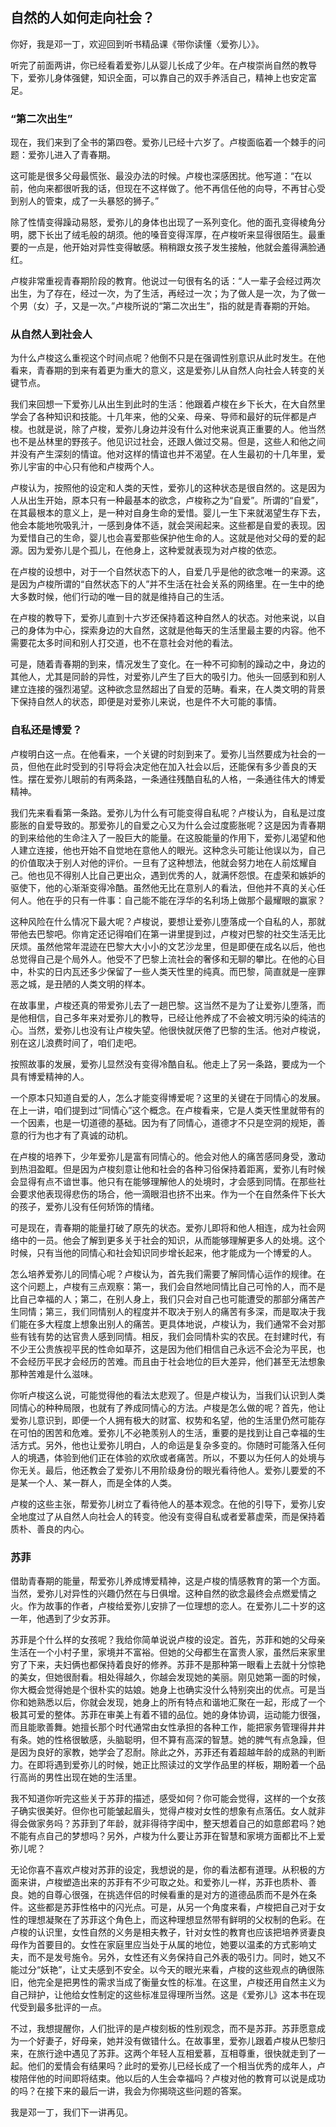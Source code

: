 ## 自然的人如何走向社会？



你好，我是邓一丁，欢迎回到听书精品课《带你读懂〈爱弥儿〉》。

听完了前面两讲，你已经看着爱弥儿从婴儿长成了少年。在卢梭崇尚自然的教导下，爱弥儿身体强健，知识全面，可以靠自己的双手养活自己，精神上也安定富足。

### “第二次出生”

现在，我们来到了全书的第四卷。爱弥儿已经十六岁了。卢梭面临着一个棘手的问题：爱弥儿进入了青春期。

这可能是很多父母最慌张、最没办法的时候。卢梭也深感困扰。他写道：“在以前，他向来都很听我的话，但现在不这样做了。他不再信任他的向导，不再甘心受到别人的管束，成了一头暴怒的狮子。”

除了性情变得躁动易怒，爱弥儿的身体也出现了一系列变化。他的面孔变得棱角分明，腮下长出了绒毛般的胡须。他的嗓音变得浑厚，在卢梭听来显得很陌生。最重要的一点是，他开始对异性变得敏感。稍稍跟女孩子发生接触，他就会羞得满脸通红。

卢梭非常重视青春期阶段的教育。他说过一句很有名的话：“人一辈子会经过两次出生，为了存在，经过一次，为了生活，再经过一次；为了做人是一次，为了做一个男（女）子，又是一次。”卢梭所说的“第二次出生”，指的就是青春期的开始。

### 从自然人到社会人

为什么卢梭这么重视这个时间点呢？他倒不只是在强调性别意识从此时发生。在他看来，青春期的到来有着更为重大的意义，这是爱弥儿从自然人向社会人转变的关键节点。

我们来回想一下爱弥儿从出生到此时的生活：他跟着卢梭在乡下长大，在大自然里学会了各种知识和技能。十几年来，他的父亲、母亲、导师和最好的玩伴都是卢梭。也就是说，除了卢梭，爱弥儿身边并没有什么对他来说真正重要的人。他当然也不是丛林里的野孩子。他见识过社会，还跟人做过交易。但是，这些人和他之间并没有产生深刻的情谊。他对这样的情谊也并不渴望。在人生最初的十几年里，爱弥儿宇宙的中心只有他和卢梭两个人。

卢梭认为，按照他的设定和人类的天性，爱弥儿的这种状态是很自然的。这是因为人从出生开始，原本只有一种最基本的欲念，卢梭称之为“自爱”。所谓的“自爱”，在其最根本的意义上，是一种对自身生命的爱惜。婴儿一生下来就渴望生存下去，他会本能地吮吸乳汁，一感到身体不适，就会哭闹起来。这些都是自爱的表现。因为爱惜自己的生命，婴儿也会喜爱那些保护他生命的人。这就是他对父母的爱的起源。因为爱弥儿是个孤儿，在他身上，这种爱就表现为对卢梭的依恋。

在卢梭的设想中，对于一个自然状态下的人，自爱几乎是他的欲念唯一的来源。这是因为卢梭所谓的“自然状态下的人”并不生活在社会关系的网络里。在一生中的绝大多数时候，他们行动的唯一目的就是维持自己的生活。

在卢梭的教导下，爱弥儿直到十六岁还保持着这种自然人的状态。对他来说，以自己的身体为中心，探索身边的大自然，这就是他每天的生活里最主要的内容。他不需要花太多时间和别人打交道，也不在意社会对他的看法。

可是，随着青春期的到来，情况发生了变化。在一种不可抑制的躁动之中，身边的其他人，尤其是同龄的异性，对爱弥儿产生了巨大的吸引力。他头一回感到和别人建立连接的强烈渴望。这种欲念显然超出了自爱的范畴。看来，在人类文明的背景下保持自然人的状态，即便是对爱弥儿来说，也是件不大可能的事情。

### 自私还是博爱？

卢梭明白这一点。在他看来，一个关键的时刻到来了。爱弥儿当然要成为社会的一员，但他在此时受到的引导将会决定他在加入社会以后，还能保有多少善良的天性。摆在爱弥儿眼前的有两条路，一条通往残酷自私的人格，一条通往伟大的博爱精神。

我们先来看看第一条路。爱弥儿为什么有可能变得自私呢？卢梭认为，自私是过度膨胀的自爱导致的。那爱弥儿的自爱之心又为什么会过度膨胀呢？这是因为青春期的到来给他的生命注入了一股巨大的能量。在这股能量的作用下，爱弥儿渴望和他人建立连接，他也开始不自觉地在意他人的眼光。这种念头可能让他误以为，自己的价值取决于别人对他的评价。一旦有了这种想法，他就会努力地在人前炫耀自己。他也见不得别人比自己更出众，遇到优秀的人，就满怀怨恨。在虚荣和嫉妒的驱使下，他的心渐渐变得冷酷。虽然他无比在意别人的看法，但他并不真的关心任何人。他在乎的只有一件事：自己能不能在浮华的名利场上做那个最耀眼的赢家？

这种风险在什么情况下最大呢？卢梭说，要想让爱弥儿堕落成一个自私的人，那就带他去巴黎吧。你肯定还记得咱们在第一讲里提到过，卢梭对巴黎的社交生活无比厌烦。虽然他常年混迹在巴黎大大小小的文艺沙龙里，但是即便在成名以后，他也总觉得自己是个局外人。他受不了巴黎上流社会的奢侈和无聊的攀比。在他的心目中，朴实的日内瓦还多少保留了一些人类天性里的纯真。而巴黎，简直就是一座罪恶之城，是丑陋的人类文明的样本。

在故事里，卢梭还真的带爱弥儿去了一趟巴黎。这当然不是为了让爱弥儿堕落，而是他相信，自己多年来对爱弥儿的教导，已经让他养成了不会被文明污染的纯洁的心。当然，爱弥儿也没有让卢梭失望。他很快就厌倦了巴黎的生活。他对卢梭说，别在这儿浪费时间了，咱们走吧。

按照故事的发展，爱弥儿显然没有变得冷酷自私。他走上了另一条路，要成为一个具有博爱精神的人。

一个原本只知道自爱的人，怎么才能变得博爱呢？这里的关键在于同情心的发展。在上一讲，咱们提到过“同情心”这个概念。在卢梭看来，它是人类天性里就带有的一个因素，也是一切道德的基础。因为有了同情心，道德才不只是空洞的规矩，善意的行为也才有了真诚的动机。

在卢梭的培养下，少年爱弥儿是富有同情心的。他会对他人的痛苦感同身受，激动到热泪盈眶。但是因为卢梭刻意让他和社会的各种习俗保持着距离，爱弥儿有时候会显得有点不谙世事。他只有在能够理解他人的处境时，才会感到同情。在那些社会要求他表现得悲伤的场合，他一滴眼泪也挤不出来。作为一个在自然条件下长大的孩子，爱弥儿没有任何矫饰的情绪。

可是现在，青春期的能量打破了原先的状态。爱弥儿即将和他人相连，成为社会网络中的一员。他会了解到更多关于社会的知识，从而能够理解更多人的处境。这个时候，只有当他的同情心和社会知识同步增长起来，他才能成为一个博爱的人。

怎么培养爱弥儿的同情心呢？卢梭认为，首先我们需要了解同情心运作的规律。在这个问题上，卢梭有三点观察：第一，我们会自然地同情比自己可怜的人，而不是比自己幸福的人；第二，在别人身上，我们只会对自己也可能遭受的那部分痛苦产生同情；第三，我们同情别人的程度并不取决于别人的痛苦有多深，而是取决于我们能在多大程度上想象出别人的痛苦。更具体地说，卢梭认为，我们通常不会对那些有钱有势的达官贵人感到同情。相反，我们会同情朴实的农民。在封建时代，有不少王公贵族视平民的性命如草芥，这是因为他们相信自己永远不会沦为平民，也不会经历平民才会经历的苦难。而且由于社会地位的巨大差异，他们甚至无法想象那种苦难是什么滋味。

你听卢梭这么说，可能觉得他的看法太悲观了。但是卢梭认为，当我们认识到人类同情心的种种局限，也就有了养成同情心的方法。卢梭是怎么做的呢？首先，他让爱弥儿意识到，即便一个人拥有极大的财富、权势和名望，他的生活里仍然可能存在可怕的困苦和危难。爱弥儿不必艳羡别人的生活，重要的是找到让自己幸福的生活方式。另外，他也让爱弥儿明白，人的命运是复杂多变的。你随时可能落入任何人的境遇，体验到他们正在体验的欢欣或者痛苦。所以，不要以为任何人的处境与你无关。最后，他还教会了爱弥儿不用阶级身份的眼光看待他人。爱弥儿要爱的不是某一个人、某一群人，而是全体的人类。

卢梭的这些主张，帮爱弥儿树立了看待他人的基本观念。在他的引导下，爱弥儿安全地度过了从自然人向社会人的转变。他没有变得自私或者爱慕虚荣，而是保持着质朴、善良的内心。

### 苏菲

借助青春期的能量，帮爱弥儿养成博爱精神，这是卢梭的情感教育的第一个方面。当然，爱弥儿对异性的兴趣仍然在与日俱增。这种自然的欲念最终会点燃爱情之火。作为故事的作者，卢梭给爱弥儿安排了一位理想的恋人。在爱弥儿二十岁的这一年，他遇到了少女苏菲。

苏菲是个什么样的女孩呢？我给你简单说说卢梭的设定。首先，苏菲和她的父母亲生活在一个小村子里，家境并不富裕。但她的父母都生在富贵人家，虽然后来家里穷了下来，夫妇俩也都保持着良好的修养。苏菲不是那种第一眼看上去就十分惊艳的美女，但她很耐看。相处得越久，你越会发现她的美丽。刚见她第一面的时候，你大概会觉得她是个很朴实的姑娘。她身上也确实没什么特别突出的优点。可是当你和她熟悉以后，你就会发现，她身上的所有特点和谐地汇聚在一起，形成了一个极其可爱的整体。苏菲在审美上有着不错的品位。她的身体协调，运动能力很强，而且能歌善舞。她擅长那个时代通常由女性承担的各种工作，能把家务管理得井井有条。她的性格很敏感，头脑聪明，但不算有高深的智慧。她的脾气有点急躁，但是因为良好的家教，她学会了忍耐。除此之外，苏菲还有着超越年龄的成熟的判断力。在即将遇到爱弥儿的时候，她正比照读过的文学作品里的样板，期盼着一个品行高尚的男性出现在她的生活里。

我不知道你听完这些关于苏菲的描述，感受如何？你可能会觉得，这样的一个女孩子确实很美好。但你也可能皱起眉头，觉得卢梭对女性的想象有点落伍。女人就非得会做家务吗？苏菲到了年龄，就非得待字闺中，整天想着自己的如意郎君吗？她不能有点自己的梦想吗？另外，卢梭为什么要让苏菲在智慧和家境方面都比不上爱弥儿呢？

无论你喜不喜欢卢梭对苏菲的设定，我想说的是，你的看法都有道理。从积极的方面来讲，卢梭塑造出来的苏菲有不少可取之处。和爱弥儿一样，苏菲也质朴、善良。她的自尊心很强，在挑选伴侣的时候看重的是对方的道德品质而不是外在条件。这些都是苏菲性格中的闪光点。可是，从另一个角度来看，卢梭把自己对于女性的理想凝聚在了苏菲这个角色上，而这种理想显然带有鲜明的父权制的色彩。在卢梭的认识里，女性自然的义务是相夫教子，针对女性的教育也应该把培养贤妻良母作为首要目的。女性在家庭里应当处于从属的地位，她要以温柔的方式影响丈夫，而不是发号施令。另外，女性还有义务保持自己外表的吸引力。同时，她又不能过分“妖艳”，让丈夫感到不安全。以今天的眼光来看，卢梭的这些观点的确很陈旧，他完全是把男性的需求当成了衡量女性的标准。在这里，卢梭还用自然主义为自己辩护，让他给女性制定的这些标准显得理所当然。这是《爱弥儿》这本书在现代受到最多批评的一点。

不过，我想提醒你，人们批评的是卢梭刻板的性别观念，而不是苏菲。苏菲愿意成为一个好妻子，好母亲，她并没有做错什么。在故事里，爱弥儿跟着卢梭从巴黎归来，在旅行途中遇见了苏菲。这两个年轻人互相爱慕，互相尊重，很快就走到了一起。他们的爱情会有结果吗？此时的爱弥儿已经长成了一个相当优秀的成年人，卢梭陪伴他的时间即将结束。他以后的人生会幸福吗？卢梭对他的教育可以说是成功的吗？在接下来的最后一讲，我会为你揭晓这些问题的答案。

我是邓一丁，我们下一讲再见。

